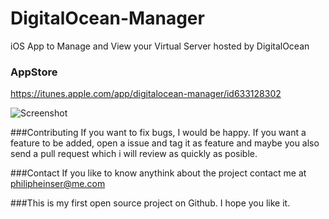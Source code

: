 DigitalOcean-Manager
====================

iOS App to Manage and View your Virtual Server hosted by DigitalOcean

### AppStore

https://itunes.apple.com/app/digitalocean-manager/id633128302

![Screenshot](Screenshots/Screenshot.png?raw=true)

###Contributing
If you want to fix bugs, I would be happy. If you want a feature to be added, open a issue and tag it as feature and maybe you also send a pull request which i will review as quickly as posible.

###Contact
If you like to know anythink about the project contact me at philipheinser@me.com

###This is my first open source project on Github. I hope you like it.
